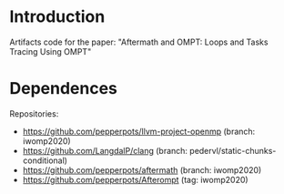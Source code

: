 # Introduction

Artifacts code for the paper: "Aftermath and OMPT: Loops and Tasks Tracing Using OMPT" 

# Dependences

Repositories:

* https://github.com/pepperpots/llvm-project-openmp (branch: iwomp2020)
* https://github.com/LangdalP/clang (branch: pedervl/static-chunks-conditional)
* https://github.com/pepperpots/aftermath (branch: iwomp2020)
* https://github.com/pepperpots/Afterompt (tag: iwomp2020)
